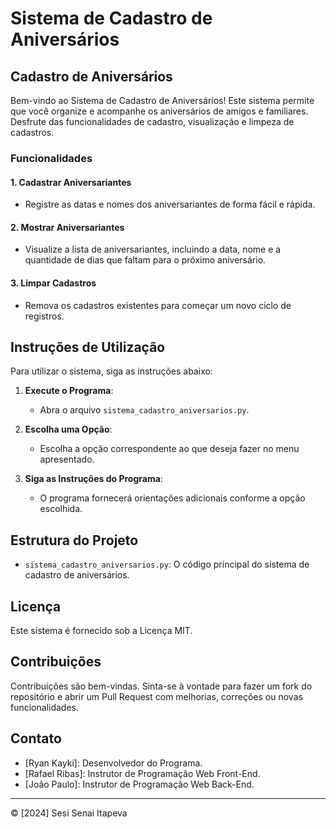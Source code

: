 # Sistema de Cadastro de Aniversários

## Cadastro de Aniversários
Bem-vindo ao Sistema de Cadastro de Aniversários! Este sistema permite que você organize e acompanhe os aniversários de amigos e familiares. Desfrute das funcionalidades de cadastro, visualização e limpeza de cadastros.

### Funcionalidades

#### 1. Cadastrar Aniversariantes
- Registre as datas e nomes dos aniversariantes de forma fácil e rápida.

#### 2. Mostrar Aniversariantes
- Visualize a lista de aniversariantes, incluindo a data, nome e a quantidade de dias que faltam para o próximo aniversário.

#### 3. Limpar Cadastros
- Remova os cadastros existentes para começar um novo ciclo de registros.

## Instruções de Utilização
Para utilizar o sistema, siga as instruções abaixo:

1. **Execute o Programa**:
    - Abra o arquivo `sistema_cadastro_aniversarios.py`.

2. **Escolha uma Opção**:
    - Escolha a opção correspondente ao que deseja fazer no menu apresentado.

3. **Siga as Instruções do Programa**:
    - O programa fornecerá orientações adicionais conforme a opção escolhida.

## Estrutura do Projeto
- `sistema_cadastro_aniversarios.py`: O código principal do sistema de cadastro de aniversários.

## Licença
Este sistema é fornecido sob a Licença MIT.

## Contribuições
Contribuições são bem-vindas. Sinta-se à vontade para fazer um fork do repositório e abrir um Pull Request com melhorias, correções ou novas funcionalidades.

## Contato
- [Ryan Kayki]: Desenvolvedor do Programa.
- [Rafael Ribas]: Instrutor de Programação Web Front-End.
- [João Paulo]: Instrutor de Programação Web Back-End.

---

© [2024] Sesi Senai Itapeva